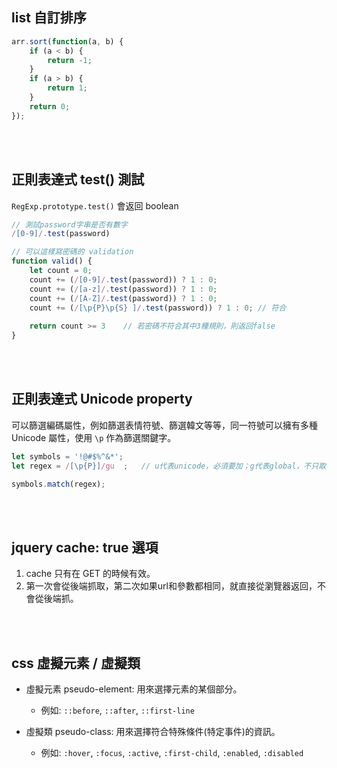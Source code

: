 ## list 自訂排序
```javascript
arr.sort(function(a, b) {
    if (a < b) {
        return -1;
    }
    if (a > b) {
        return 1;
    }
    return 0;
});
```

<br/>

<br/>

## 正則表達式 test() 測試
`RegExp.prototype.test()` 會返回 boolean
```javascript
// 測試password字串是否有數字
/[0-9]/.test(password)

// 可以這樣寫密碼的 validation
function valid() {
    let count = 0;
    count += (/[0-9]/.test(password)) ? 1 : 0;
    count += (/[a-z]/.test(password)) ? 1 : 0;
    count += (/[A-Z]/.test(password)) ? 1 : 0;
    count += (/[\p{P}\p{S} ]/.test(password)) ? 1 : 0; // 符合
    
    return count >= 3    // 若密碼不符合其中3種規則，則返回false
}
```

<br/>

<br/>

## 正則表達式 Unicode property
可以篩選編碼屬性，例如篩選表情符號、篩選韓文等等，同一符號可以擁有多種 Unicode 屬性，使用 `\p` 作為篩選關鍵字。

```javascript
let symbols = '!@#$%^&*';
let regex = /[\p{P}]/gu  ;   // u代表unicode，必須要加；g代表global，不只取第一筆

symbols.match(regex);
```

<br/>

<br/>

## jquery cache: true 選項
1. cache 只有在 GET 的時候有效。
2. 第一次會從後端抓取，第二次如果url和參數都相同，就直接從瀏覽器返回，不會從後端抓。

<br/>

<br/>

## css 虛擬元素 / 虛擬類
* 虛擬元素 pseudo-element: 用來選擇元素的某個部分。

    * 例如: `::before`, `::after`, `::first-line`

* 虛擬類 pseudo-class: 用來選擇符合特殊條件(特定事件)的資訊。

    * 例如: `:hover`, `:focus`, `:active`, `:first-child`, `:enabled`, `:disabled`

